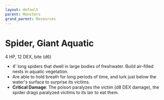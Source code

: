 ```yaml
---
layout: default
parent: Monsters
grand_parent: Resources
---
```


# Spider, Giant Aquatic

4 HP, 12 DEX, bite (d6)

- 4’ long spiders that dwell in large bodies of freshwater. Build air-filled nests in aquatic vegetation.
- Are able to hold breath for long periods of time, and lurk just below the water's surface to surprise its victims.
- **Critical Damage**: The poison paralyzes the victim (d8 DEX damage), the spider drags paralyzed victims to its lair to eat them.
